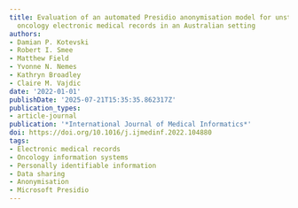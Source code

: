 ```yaml
---
title: Evaluation of an automated Presidio anonymisation model for unstructured radiation
  oncology electronic medical records in an Australian setting
authors:
- Damian P. Kotevski
- Robert I. Smee
- Matthew Field
- Yvonne N. Nemes
- Kathryn Broadley
- Claire M. Vajdic
date: '2022-01-01'
publishDate: '2025-07-21T15:35:35.862317Z'
publication_types:
- article-journal
publication: '*International Journal of Medical Informatics*'
doi: https://doi.org/10.1016/j.ijmedinf.2022.104880
tags:
- Electronic medical records
- Oncology information systems
- Personally identifiable information
- Data sharing
- Anonymisation
- Microsoft Presidio
---
```

